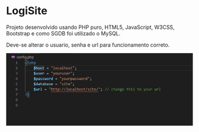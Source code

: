 # LogiSite

Projeto desenvolvido usando PHP puro, HTML5, JavaScript, W3CSS, Bootstrap e como SGDB foi utilizado o MySQL.

Deve-se alterar o usuario, senha e url para funcionamento correto.

![](editUrl.png)